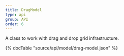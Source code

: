 ```yaml
---
title: DragModel
type: api
group: API
order: 6
---
```

A class to work with drag and drop grid infrastructure.

{% docTable "source/api/model/drag-model.json" %}


